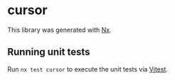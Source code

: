 # cursor

This library was generated with [Nx](https://nx.dev).

## Running unit tests

Run `nx test cursor` to execute the unit tests via [Vitest](https://vitest.dev/).
